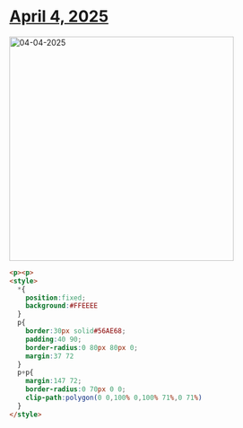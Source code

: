 # [April 4, 2025](https://cssbattle.dev/play/fNdZbcgPWrMjQcGBCVpe)

<img src="https://firebasestorage.googleapis.com/v0/b/cssbattleapp.appspot.com/o/user%2Fe6YbeBahWNPT7VpE2rE2p85byxa2%2Ftargets%2Ftarget_439PlUP@2x.png?alt=media" width="400" alt="04-04-2025" />

```html
<p><p>
<style>
  *{
    position:fixed;
    background:#FFEEEE
  }
  p{
    border:30px solid#56AE68;
    padding:40 90;
    border-radius:0 80px 80px 0;
    margin:37 72
  }
  p+p{
    margin:147 72;
    border-radius:0 70px 0 0;
    clip-path:polygon(0 0,100% 0,100% 71%,0 71%)
  }
</style>
```
